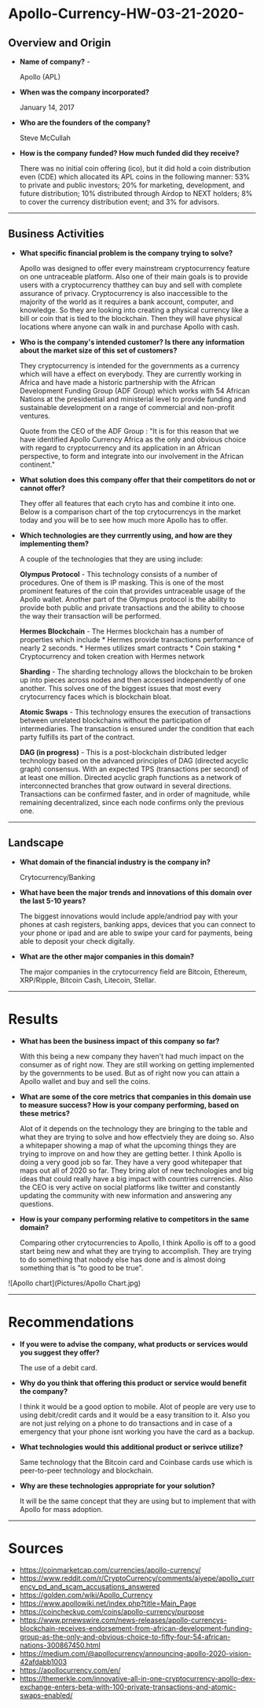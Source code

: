 # Apollo-Currency-HW-03-21-2020-

## Overview and Origin

* **Name of company?** - 

    Apollo (APL) 

* **When was the company incorporated?** 
  
    January 14, 2017

* **Who are the founders of the company?** 

    Steve McCullah 

* **How is the company funded? How much funded did they receive?** 

    There was no initial coin offering (ico), but it did hold a coin distribution even (CDE) which allocated its APL coins in the following manner: 53% to private and public investors; 20% for marketing, development, and future distribution; 10% distributed through Airdop to NEXT holders; 8% to cover the currency distribution event; and 3% for advisors.

---

## Business Activities 

* **What specific financial problem is the company trying to solve?** 

    Apollo was designed to offer every mainstream cryptocurrency feature on one untraceable platform. Also one of their main goals is to provide users with a cryptocurrency thatthey can buy and sell with complete assurance of privacy. Cryptocurrency is also inaccessible to the majority of the world as it requires a bank account, computer, and knowledge. So they are looking into creating a physical currency like a bill or coin that is tied to the blockchain. Then they will have physical locations where anyone can walk in and purchase Apollo with cash.

* **Who is the company's intended customer? Is there any information about the market size of this set of customers?**

    They cryptocurrency is intended for the governments as a currency which will have a effect on everybody. They are currently working in Africa and have made a historic partnership with the African Development Funding Group (ADF Group) which works with 54 African Nations at the presidential and ministerial level to provide funding and sustainable development on a range of commercial and non-profit ventures.   
    
    Quote from the CEO of the ADF Group : "It is for this reason that we have identified Apollo Currency Africa as the only and obvious choice with regard to cryptocurrency and its application in an African perspective, to form and integrate into our involvement in the African continent." 

* **What solution does this company offer that their competitors do not or cannot offer?**

    They offer all features that each cryto has and combine it into one. Below is a comparison chart of the top crytocurrencys in the market today and you will be to see how much more Apollo has to offer. 

* **Which technologies are they currrently using, and how are they implementing them?**

    A couple of the technologies that they are using include:

    **Olympus Protocol** - This technology consists of a number of procedures. One of them is IP masking. This is one of the most prominent features of the coin that provides untraceable usage of the Apollo wallet. Another part of the Olympus protocol is the ability to provide both public and private transactions and the ability to choose the way their transaction will be performed.

    **Hermes Blockchain** - The Hermes blockchain has a number of properties which include 
        * Hermes provide transactions performance of nearly 2 seconds.
        * Hermes utilizes smart contracts
        * Coin staking
        * Cryptocurrency and token creation with Hermes network

    **Sharding** - The sharding technology allows the blockchain to be broken up into pieces across nodes and then accessed independently of one another. This solves one of the biggest issues that most every crytocurrency faces which is blockchain bloat. 

    **Atomic Swaps** - This technology ensures the execution of transactions between unrelated blockchains without the participation of intermediaries. The transaction is ensured under the condition that each party fulfills its part of the contract. 

    **DAG (in progress)** - This is a post-blockchain distributed ledger technology based on the advanced principles of DAG (directed acyclic graph) consensus. With an expected TPS (transactions per second) of at least one million. Directed acyclic graph functions as a network of interconnected branches that grow outward in several directions. Transactions can be confirmed faster, and in order of magnitude, while remaining decentralized, since each node confirms only the previous one. 
    
---

## Landscape

* **What domain of the financial industry is the company in?**

    Crytocurrency/Banking
    

* **What have been the major trends and innovations of this domain over the last 5-10 years?**

    The biggest innovations would include apple/andriod pay with your phones at cash registers, banking apps, devices that you can connect to your phone or ipad and are able to swipe your card for payments, being able to deposit your check digitally.

* **What are the other major companies in this domain?**

    The major companies in the crytocurrency field are Bitcoin, Ethereum, XRP/Ripple, Bitcoin Cash, Litecoin, Stellar.

---
   
# Results

* **What has been the business impact of this company so far?**

    With this being a new company they haven't had much impact on the consumer as of right now. They are still working on getting implemented by the governments to be used. But as of right now you can attain a Apollo wallet and buy and sell the coins. 

* **What are some of the core metrics that companies in this domain use to measure success? How is your company performing, based on these metrics?**

    Alot of it depends on the technology they are bringing to the table and what they are trying to solve and how effectviely they are doing so. Also a whitepaper showing a map of what the upcoming things they are trying to improve on and how they are getting better. I think Apollo is doing a very good job so far. They have a very good whitepaper that maps out all of 2020 so far. They bring alot of new technologies and big ideas that could really have a big impact with countries currencies. Also the CEO is very active on social platforms like twitter and constantly updating the community with new information and answering any questions. 

* **How is your company performing relative to competitors in the same domain?**

    Comparing other crytocurrencies to Apollo, I think Apollo is off to a good start being new and what they are trying to accomplish. They are trying to do something that nobody else has done and is almost doing something that is "to good to be true". 

![Apollo chart](Pictures/Apollo Chart.jpg)

---

# Recommendations

* **If you were to advise the company, what products or services would you suggest they offer?**

    The use of a debit card.

* **Why do you think that offering this product or service would benefit the company?**

    I think it would be a good option to mobile. Alot of people are very use to using debit/credit cards and it would be a easy transition to it. Also you are not just relying on a phone to do transactions and in case of a emergency that your phone isnt working you have the card as a backup. 

* **What technologies would this additional product or serivce utilize?**

    Same technology that the Bitcoin card and Coinbase cards use which is peer-to-peer technology and blockchain. 

* **Why are these technologies appropriate for your solution?**

    It will be the same concept that they are using but to implement that with Apollo for mass adoption.

---

# Sources

* https://coinmarketcap.com/currencies/apollo-currency/
* https://www.reddit.com/r/CryptoCurrency/comments/aiyepe/apollo_currency_pd_and_scam_accusations_answered
* https://golden.com/wiki/Apollo_Currency	
* https://www.apollowiki.net/index.php?title=Main_Page
* https://coincheckup.com/coins/apollo-currency/purpose
* https://www.prnewswire.com/news-releases/apollo-currencys-blockchain-receives-endorsement-from-african-development-funding-group-as-the-only-and-obvious-choice-to-fifty-four-54-african-nations-300867450.html
* https://medium.com/@apollocurrency/announcing-apollo-2020-vision-42afdabb1003
* https://apollocurrency.com/en/
* https://themerkle.com/innovative-all-in-one-cryptocurrency-apollo-dex-exchange-enters-beta-with-100-private-transactions-and-atomic-swaps-enabled/

